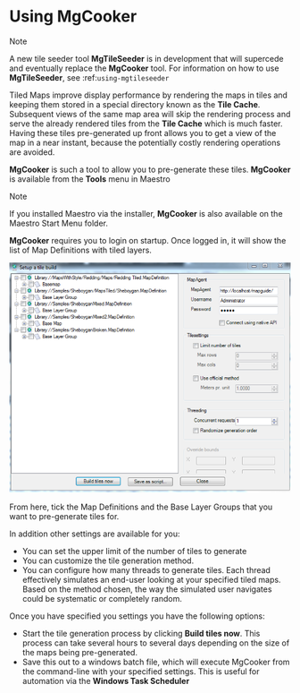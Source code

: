# Using MgCooker

> [!NOTE]
> A new tile seeder tool **MgTileSeeder** is in development that will supercede and eventually replace the **MgCooker** tool. For
> information on how to use **MgTileSeeder**, see :ref:`using-mgtileseeder`

Tiled Maps improve display performance by rendering the maps in tiles and keeping them stored in a special directory
known as the **Tile Cache**. Subsequent views of the same map area will skip the rendering process and serve the already
rendered tiles from the **Tile Cache** which is much faster. Having these tiles pre-generated up front allows you to
get a view of the map in a near instant, because the potentially costly rendering operations are avoided.

**MgCooker** is such a tool to allow you to pre-generate these tiles. **MgCooker** is available from the **Tools** menu in Maestro

> [!NOTE]
> If you installed Maestro via the installer, **MgCooker** is also available on the Maestro Start Menu folder.

**MgCooker** requires you to login on startup. Once logged in, it will show the list of Map Definitions with
tiled layers.

![](../images/mgcooker_main.png)

From here, tick the Map Definitions and the Base Layer Groups that you want to pre-generate tiles for.

In addition other settings are available for you:

 * You can set the upper limit of the number of tiles to generate
 * You can customize the tile generation method.
 * You can configure how many threads to generate tiles. Each thread effectively simulates an end-user looking at your specified tiled maps. Based on the method chosen, the way the simulated user navigates could be systematic or completely random.

Once you have specified you settings you have the following options:

 * Start the tile generation process by clicking **Build tiles now**. This process can take several hours to several days depending on the size of the maps being pre-generated.
 * Save this out to a windows batch file, which will execute MgCooker from the command-line with your specified settings. This is useful for automation via the **Windows Task Scheduler**